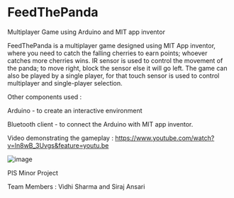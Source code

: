 # FeedThePanda
Multiplayer Game using Arduino and MIT app inventor

FeedThePanda is a multiplayer game designed using MIT App inventor, where you need to catch the falling cherries to earn points; whoever catches more cherries wins. IR sensor is used to control the movement of the panda; to move right, block the sensor else it will go left. The game can also be played by a single player, for that touch sensor is used to control multiplayer and single-player selection. 

Other components used :

Arduino - to create an interactive environment

Bluetooth client - to connect the Arduino with MIT app inventor.

Video demonstrating the gameplay : https://www.youtube.com/watch?v=ln8wB_3Uvgs&feature=youtu.be 

![image](https://user-images.githubusercontent.com/66681287/119260901-8acb6f80-bbf2-11eb-89fe-0df70dc9a051.png)

PIS Minor Project

Team Members : Vidhi Sharma and Siraj Ansari
